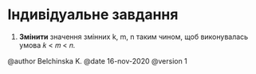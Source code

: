 # Індивідуальне завдання

1. **Змінити** значення змінних k, m, n таким чином, щоб виконувалась умова 𝑘 < 𝑚 < 𝑛.


@author Belchinska K.
@date 16-nov-2020
@version 1  

